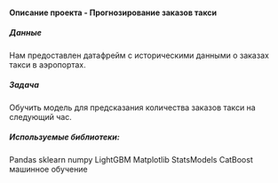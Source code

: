 #### Описание проекта - Прогнозирование заказов такси

##### Данные
Нам предоставлен датафрейм с историческими данными о заказах такси в аэропортах.  

##### Задача
Обучить модель для предсказания количества заказов такси на следующий час.

##### Используемые библиотеки:
Pandas
sklearn
numpy
LightGBM
Matplotlib
StatsModels
CatBoost
машинное обучение